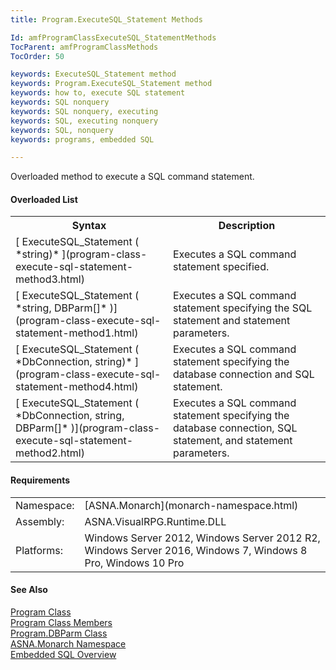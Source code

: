 ```yaml
---
title: Program.ExecuteSQL_Statement Methods

Id: amfProgramClassExecuteSQL_StatementMethods
TocParent: amfProgramClassMethods
TocOrder: 50

keywords: ExecuteSQL_Statement method
keywords: Program.ExecuteSQL_Statement method
keywords: how to, execute SQL statement
keywords: SQL nonquery
keywords: SQL nonquery, executing
keywords: SQL, executing nonquery
keywords: SQL, nonquery
keywords: programs, embedded SQL

---
```


Overloaded method to execute a SQL command statement.

#### Overloaded List
<table class="mytable" cellspacing="0" cellpadding="4" width="90%">
          <colgroup>
            <col width="50%" />
            <col width="50%" />
          </colgroup>
          <tr>
            <th>Syntax</th>
            <th>Description</th>
          </tr>
          <tr>
            <td>[
            ExecuteSQL_Statement (
 *string)* ](program-class-execute-sql-statement-method3.html)
              <em />
            </td>
            <td>Executes a SQL command
          statement specified.</td>
          </tr>
          <tr>
            <td>[
            ExecuteSQL_Statement (
 *string, DBParm[]* )](program-class-execute-sql-statement-method1.html)
            </td>
            <td>Executes a SQL command
          statement specifying the SQL statement and
          statement parameters.</td>
          </tr>
          <tr>
            <td>[
            ExecuteSQL_Statement (
 *DbConnection, string)* ](program-class-execute-sql-statement-method4.html)
              <em />
            </td>
            <td>Executes a SQL command
          statement specifying the database connection
          and SQL statement.</td>
          </tr>
          <tr>
            <td>[
            ExecuteSQL_Statement (
 *DbConnection, string, DBParm[]* )](program-class-execute-sql-statement-method2.html)
            </td>
            <td>Executes a SQL command
          statement specifying the database connection,
          SQL statement, and statement parameters.</td>
          </tr>
</table>

<!-- start -->

#### Requirements
<table class="dttable" cellspacing="0" cellpadding="4" width="60%">
           <colgroup>
            <col width="15%" style="font-weight:bold" />
            <col width="85%" />
          </colgroup>
          <tr>
            <td>Namespace:</td>
            <td>[ASNA.Monarch](monarch-namespace.html)</td>
          </tr>
          <tr>
            <td>Assembly:</td>
            <td>ASNA.VisualRPG.Runtime.DLL</td>
          </tr>
         <tr>
            <td>Platforms:</td>
            <td> Windows Server 2012, Windows Server 2012 R2, Windows Server 2016, Windows 7, Windows 8 Pro, Windows 10 Pro</td>
         </tr>
</table>

<!-- end -->

#### See Also
[Program Class](program-class.html)<br />[Program Class Members](program-class-members.html)<br />[Program.DBParm Class](program-db-parm-class.html)<br />[ASNA.Monarch Namespace](monarch-namespace.html)<br />[Embedded SQL Overview](amfconSQLStatementExamples.html)
